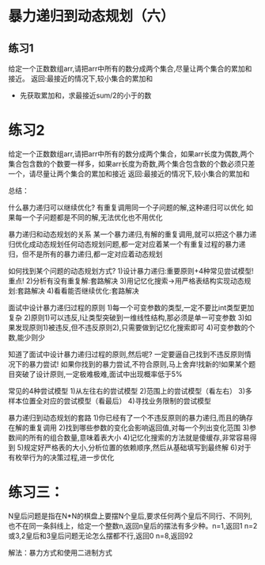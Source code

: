 # 暴力递归到动态规划（六）

## 练习1
给定一个正数数组arr,请把arr中所有的数分成两个集合,尽量让两个集合的累加和接近。
返回:最接近的情况下,较小集合的累加和

* 先获取累加和，求最接近sum/2的小于的数

# 练习2
给定一个正数数组arr,请把arr中所有的数分成两个集合，如果arr长度为偶数,两个集合包含数的个数要一样多，如果arr长度为奇数,两个集合包含数的个数必须只差一个，请尽量让两个集合的累加和接近
返回:最接近的情况下,较小集合的累加和


总结：

什么暴力递归可以继续优化?
有重复调用同一个子问题的解,这种递归可以优化
如果每一个子问题都是不同的解,无法优化也不用优化

暴力递归和动态规划的关系
某一个暴力递归,有解的重复调用,就可以把这个暴力递归优化成动态规划任何动态规划问题,都一定对应着某一个有重复过程的暴力递归，但不是所有的暴力递归,都一定对应着动态规划


如何找到某个问题的动态规划方式?
1)设计暴力递归:重要原则+4种常见尝试模型!重点!
2)分析有没有重复解:套路解决
3)用记忆化搜索->用严格表结构实现动态规划:套路解决
4)看看能否继续优化:套路解决

面试中设计暴力递归过程的原则
1)每一个可变参数的类型,一定不要比int类型更加复杂
2)原则1)可以违反,I让类型突破到一维线性结构,那必须是单一可变参数
3)如果发现原则1)被违反,但不违反原则2),只需要做到记忆化搜索即可
4)可变参数的个数,能少则少


知道了面试中设计暴力递归过程的原则,然后呢?
一定要逼自己找到不违反原则情况下的暴力尝试!
如果你找到的暴力尝试,不符合原则,马上舍弃!找新的!如果某个题目突破了设计原则,一定极难极难,面试中出现概率低于5%


常见的4种尝试模型
1)从左往右的尝试模型
2)范围上的尝试模型（看左右）
3)多样本位置全对应的尝试模型（看最后）
4)寻找业务限制的尝试模型


暴力递归到动态规划的套路
1)你已经有了一个不违反原则的暴力递归,而且的确存在解的重复调用
2)找到哪些参数的变化会影响返回值,对每一个列出变化范围
3)参数间的所有的组合数量,意味着表大小
4)记忆化搜索的方法就是傻缓存,非常容易得到
5)规定好严格表的大小,分析位置的依赖顺序,然后从基础填写到最终解
6)对于有枚举行为的决策过程,进一步优化



# 练习三：
N皇后问题是指在N*N的棋盘上要摆N个皇后,要求任何两个皇后不同行、不同列,也不在同一条斜线上，给定一个整数n,返回n皇后的摆法有多少种。n=1,返回1
n=2或3,2皇后和3皇后问题无论怎么摆都不行,返回0
n=8,返回92


解法：暴力方式和使用二进制方式